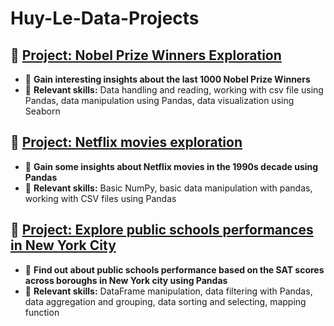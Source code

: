 # Huy-Le-Data-Projects

## 🔹 [Project: Nobel Prize Winners Exploration](./Nobel_Prize_Winners/)
- 🔗 **Gain interesting insights about the last 1000 Nobel Prize Winners**
- 🧠 **Relevant skills:**
Data handling and reading, working with csv file using Pandas, data manipulation using Pandas, data visualization using Seaborn

## 🔹 [Project: Netflix movies exploration](./Netflix_movies/)
- 🔗 **Gain some insights about Netflix movies in the 1990s decade using Pandas**
- 🧠 **Relevant skills:**
Basic NumPy, basic data manipulation with pandas, working with CSV files using Pandas

## 🔹 [Project: Explore public schools performances in New York City](./NYC_Public_Schools_Tests/)
- 🔗 **Find out about public schools performance based on the SAT scores across boroughs in New York city using Pandas**
- 🧠 **Relevant skills:**
DataFrame manipulation, data filtering with Pandas, data aggregation and grouping, data sorting and selecting, mapping function
